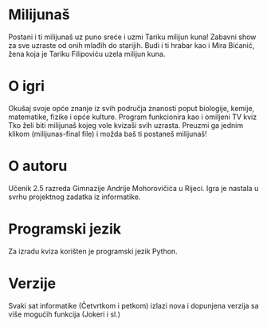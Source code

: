 # Milijunaš
Postani i ti milijunaš uz puno sreće i uzmi Tariku milijun kuna! Zabavni show za sve uzraste od onih mlađih do starijih. Budi i ti hrabar kao i Mira Bićanić, žena koja je Tariku Filipoviću uzela milijun kuna.
# O igri
Okušaj svoje opće znanje iz svih područja znanosti poput biologije, kemije, matematike, fizike i opće kulture.
Program funkcionira kao i omiljeni TV kviz Tko želi biti milijunaš kojeg vole kvizaši svih uzrasta.
Preuzmi ga jednim klikom (milijunas-final file) i možda baš ti postaneš milijunaš!
# O autoru
Učenik 2.5 razreda Gimnazije Andrije Mohorovičića u Rijeci. Igra je nastala u svrhu projektnog zadatka iz informatike.
# Programski jezik
Za izradu kviza korišten je programski jezik Python.
# Verzije
Svaki sat informatike (Četvrtkom i petkom) izlazi nova i dopunjena verzija sa više mogućih funkcija (Jokeri i sl.)
